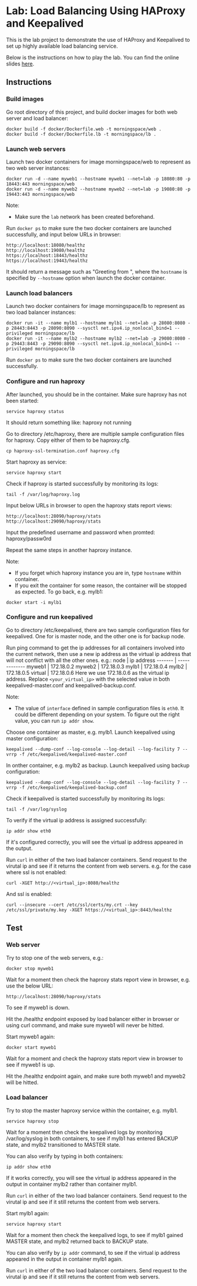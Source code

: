 # Lab: Load Balancing Using HAProxy and Keepalived

This is the lab project to demonstrate the use of HAProxy and Keepalived to set up highly available load balancing service.

Below is the instructions on how to play the lab. You can find the online slides [here](http://morningspace.github.io/lab-load-balancing/docs/slides).

## Instructions

### Build images

Go root directory of this project, and build docker images for both web server and load balancer:
```
docker build -f docker/Dockerfile.web -t morningspace/web .
docker build -f docker/Dockerfile.lb -t morningspace/lb .
```

### Launch web servers

Launch two docker containers for image morningspace/web to represent as two web server instances:
```
docker run -d --name myweb1 --hostname myweb1 --net=lab -p 18080:80 -p 18443:443 morningspace/web
docker run -d --name myweb2 --hostname myweb2 --net=lab -p 19080:80 -p 19443:443 morningspace/web
```

Note:

* Make sure the `lab` network has been created beforehand.

Run `docker ps` to make sure the two docker containers are launched successfully, and input below URLs in browser:
```
http://localhost:18080/healthz
http://localhost:19080/healthz
https://localhost:18443/healthz
https://localhost:19443/healthz
```
It should return a message such as "Greeting from <hostname>", where the `hostname` is specified by `--hostname` option when launch the docker container.

### Launch load balancers

Launch two docker containers for image morningspace/lb to represent as two load balancer instances:
```
docker run -it --name mylb1 --hostname mylb1 --net=lab -p 28080:8080 -p 28443:8443 -p 28090:8090 --sysctl net.ipv4.ip_nonlocal_bind=1 --privileged morningspace/lb
docker run -it --name mylb2 --hostname mylb2 --net=lab -p 29080:8080 -p 29443:8443 -p 29090:8090 --sysctl net.ipv4.ip_nonlocal_bind=1 --privileged morningspace/lb
```

Run `docker ps` to make sure the two docker containers are launched successfully.

### Configure and run haproxy

After launched, you should be in the container. Make sure haproxy has not been started:
```
service haproxy status
```
It should return something like: haproxy not running

Go to directory /etc/haproxy, there are multiple sample configuration files for haproxy. Copy either of them to be haproxy.cfg.
```
cp haproxy-ssl-termination.conf haproxy.cfg
```

Start haproxy as service:
```
service haproxy start
```

Check if haproxy is started successfully by monitoring its logs:
```
tail -f /var/log/haproxy.log
```

Input below URLs in browser to open the haproxy stats report views:
```
http://localhost:28090/haproxy/stats
http://localhost:29090/haproxy/stats
```
Input the predefined username and password when promted: haproxy/passw0rd

Repeat the same steps in another haproxy instance.

Note:

* If you forget which haproxy instance you are in, type `hostname` within container.
* If you exit the container for some reason, the container will be stopped as expected. To go back, e.g. mylb1:
```
docker start -i mylb1
```

### Configure and run keepalived 

Go to directory /etc/keepalived, there are two sample configuration files for keepalived. One for is master node, and the other one is for backup node.

Run ping command to get the ip addresses for all containers involved into the current network, then use a new ip address as the virtual ip address that will not conflict with all the other ones. e.g.:
node		| ip address
-------	| -------------
myweb1	| 172.18.0.2
myweb2	| 172.18.0.3
mylb1		| 172.18.0.4
mylb2		| 172.18.0.5
virtual	| 172.18.0.6
Here we use 172.18.0.6 as the virtual ip address. Replace `<your_virtual_ip>` with the selected value in both keepalived-master.conf and keepalived-backup.conf.

Note:
* The value of `interface` defined in sample configuration files is `eth0`. It could be different depending on your system. To figure out the right value, you can run `ip addr show`.

Choose one container as master, e.g. mylb1. Launch keepalived using master configuration:
```
keepalived --dump-conf --log-console --log-detail --log-facility 7 --vrrp -f /etc/keepalived/keepalived-master.conf
```

In onther container, e.g. mylb2 as backup. Launch keepalived using backup configuration:
```
keepalived --dump-conf --log-console --log-detail --log-facility 7 --vrrp -f /etc/keepalived/keepalived-backup.conf
```

Check if keepalived is started successfully by monitoring its logs:
```
tail -f /var/log/syslog
```

To verify if the virtual ip address is assigned successfully:
```
ip addr show eth0
```
If it's configured correctly, you will see the virtual ip address appeared in the output.

Run `curl` in either of the two load balancer containers. Send request to the virutal ip and see if it returns the content from web servers. e.g. for the case where ssl is not enabled:
```
curl -XGET http://<virtual_ip>:8080/healthz
```
And ssl is enabled:
```
curl --insecure --cert /etc/ssl/certs/my.crt --key /etc/ssl/private/my.key -XGET https://<virtual_ip>:8443/healthz
```

## Test


### Web server

Try to stop one of the web servers, e.g.:
```
docker stop myweb1
```

Wait for a moment then check the haproxy stats report view in browser, e.g. use the below URL:
```
http://localhost:28090/haproxy/stats
```
To see if myweb1 is down.

Hit the /healthz endpoint exposed by load balancer either in browser or using curl command, and make sure myweb1 will never be hitted.

Start myweb1 again:
```
docker start myweb1
```

Wait for a moment and check the haproxy stats report view in browser to see if myweb1 is up.

Hit the /healthz endpoint again, and make sure both myweb1 and myweb2 will be hitted.

### Load balancer

Try to stop the master haproxy service within the container, e.g. mylb1.
```
service haproxy stop
```

Wait for a moment then check the keepalived logs by monitoring /var/log/syslog in both containers, to see if mylb1 has entered BACKUP state, and mylb2 transitioned to MASTER state.

You can also verify by typing in both containers:
```
ip addr show eth0
```
If it works correctly, you will see the virtual ip address appeared in the output in container mylb2 rather than container mylb1.

Run `curl` in either of the two load balancer containers. Send request to the virutal ip and see if it still returns the content from web servers.

Start mylb1 again:
```
service haproxy start
```

Wait for a moment then check the keepalived logs, to see if mylb1 gained MASTER state, and mylb2 returned back to BACKUP state.

You can also verify by `ip addr` command, to see if the virtual ip address appeared in the output in container mylb1 again.

Run `curl` in either of the two load balancer containers. Send request to the virutal ip and see if it still returns the content from web servers.

